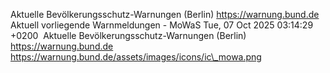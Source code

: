 Aktuelle Bevölkerungsschutz-Warnungen (Berlin) https://warnung.bund.de Aktuell vorliegende Warnmeldungen - MoWaS Tue, 07 Oct 2025 03:14:29 +0200 ![]() Aktuelle Bevölkerungsschutz-Warnungen (Berlin) https://warnung.bund.de https://warnung.bund.de/assets/images/icons/ic\_mowa.png
